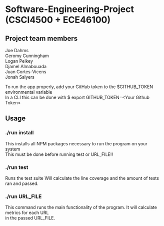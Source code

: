 # Software-Engineering-Project (CSCI4500 + ECE46100) 

## Project team members

Joe Dahms  
Geromy Cunningham  
Logan Pelkey  
Djamel Almabouada  
Juan Cortes-Vicens  
Jonah Salyers  

To run the app properly, add your GitHub token to the $GITHUB_TOKEN environmental variable  
In a CLI this can be done with $ export GITHUB_TOKEN=\<Your Github Token\>

## Usage

### ./run install
This installs all NPM packages necessary to run the program on your system  
This must be done before running test or URL_FILE!!  

### ./run test
Runs the test suite
Will calculate the line coverage and the amount of tests ran and passed.

### ./run URL_FILE
This command runs the main functionality of the program. It will calculate metrics for each URL  
in the passed URL_FILE.
